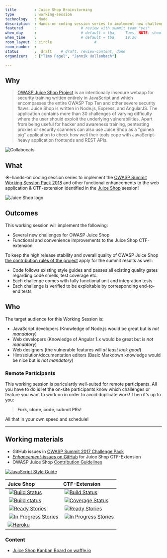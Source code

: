 ```yaml
---
title        : Juice Shop Brainstorming
type         : working-session
technology   : Node
description  : Hands-on coding session series to implement new challenges and other features in OWASP Juice Shop and its CTF-extension project.
featured     :                    # review with summit team "yes"
when_day     :                    # default = tba,    Tues, NOTE: should be on the brainstorming day, brainstorming should be the first session.
when_time    :                    # default = tba,    19:30
room_layout  : circle                   #
room_number  :
status       :  draft    # draft, review-content, done
organizers   : ["Timo Pagel", "Jannik Hollenbach"]

---
```

## Why

> [OWASP Juice Shop Project](https://www.owasp.org/index.php/OWASP_Juice_Shop_Project "OWASP Juice Shop Project")
> is an intentionally insecure webapp for security training written
> entirely in JavaScript and which encompasses the entire OWASP Top Ten
> and other severe security flaws. Juice Shop is written in Node.js,
> Express, and AngularJS. The application contains more than 30
> challenges of varying difficulty where the user should exploit the
> underlying vulnerabilities. Apart from being useful for hacker and
> awareness training, pentesting proxies or security scanners can also
> use Juice Shop as a "guinea pig" application to check how well their
> tools cope with JavaScript-heavy application frontends and REST APIs.

![Collabocats](https://octodex.github.com/images/collabocats.jpg)

## What

☀-hands-on coding session series to implement the [OWASP Summit Working Session Pack 2018](https://github.com/bkimminich/juice-shop/milestone/5)
and other functional enhancements to the web application & CTF-extension
identified in the [Juice Shop](brainstorming.md) session!

![Juice Shop logo](https://github.com/bkimminich/juice-shop/raw/master/app/public/images/JuiceShop_Logo_100px.png)

## Outcomes

This working session will implement the following:

- Several new challenges for OWASP Juice Shop
- Functional and convenience improvements to the Juice Shop CTF-extension

To keep the high release stability and overall quality of OWASP Juice
Shop
[the contribution rules of the project](https://github.com/bkimminich/juice-shop/blob/master/CONTRIBUTING.md)
apply for the summit results as well:

- Code follows existing style guides and passes all existing quality gates regarding code smells, test coverage etc.
- Each challenge comes with fully functional unit and integration tests
- Each challenge is verified to be exploitable by corresponding
  end-to-end tests

## Who

The target audience for this Working Session is:

- JavaScript developers (Knowledge of Node.js would be great but is _not
  mandatory_)
- Web developers (Knowledge of Angular 1.x would be great but is _not
  mandatory_)
- Web designers (the vulnerable features will _at least look good_)
- Hint/solution/documentation editors (Basic Markdown knowledge would be
  nice but is _not mandatory_)

### Remote Participants

This working session is pariculartly well-suited for remote
participants. All you have to do is let the on-site participants know
which challenges or feature you want to work on in order to avoid
duplicate work! Then it's up to you:

> **Fork, clone, code, submit PRs!**

All that in your own speed and schedule!

---

## Working materials

- GitHub issues in
  [OWASP Summit 2017 Challenge Pack](https://github.com/bkimminich/juice-shop/milestone/5)
- [_Enhancement_-issues on GitHub](https://github.com/bkimminich/juice-shop-ctf/issues?q=is%3Aissue+is%3Aopen+label%3Aenhancement)
  for Juice Shop CTF-Extension
- OWASP Juice Shop
  [Contribution Guidelines](https://github.com/bkimminich/juice-shop/blob/master/CONTRIBUTING.md)

[![JavaScript Style Guide](https://cdn.rawgit.com/feross/standard/master/badge.svg)](https://github.com/feross/standard)

| Juice Shop                                                                                                                                                                   | CTF-Extension                                                                                                                                                                   |
|:-----------------------------------------------------------------------------------------------------------------------------------------------------------------------------|:--------------------------------------------------------------------------------------------------------------------------------------------------------------------------------|
|  [![Build Status](https://travis-ci.org/bkimminich/juice-shop.svg?branch=develop)](https://travis-ci.org/bkimminich/juice-shop)                                               |  [![Build Status](https://travis-ci.org/bkimminich/juice-shop-ctf.svg?branch=develop)](https://travis-ci.org/bkimminich/juice-shop-ctf)                                          |
|  [![Build status](https://ci.appveyor.com/api/projects/status/903c6mnns4t7p6fa/branch/develop?svg=true)](https://ci.appveyor.com/project/bkimminich/juice-shop/branch/master) |  [![Coverage Status](https://coveralls.io/repos/github/bkimminich/juice-shop-ctf/badge.svg?branch=master)](https://coveralls.io/github/bkimminich/juice-shop-ctf?branch=develop) |
|  [![Ready Stories](https://badge.waffle.io/bkimminich/juice-shop.svg?label=ready&title=Ready)](https://waffle.io/bkimminich/juice-shop)                                       |  [![Ready Stories](https://badge.waffle.io/bkimminich/juice-shop-ctf.svg?label=ready&title=Ready)](https://waffle.io/bkimminich/juice-shop-ctf)                                  |
|  [![In Progress Stories](https://badge.waffle.io/bkimminich/juice-shop.svg?label=in%20progress&title=In%20Progress)](https://waffle.io/bkimminich/juice-shop)                 |  [![In Progress Stories](https://badge.waffle.io/bkimminich/juice-shop-ctf.svg?label=in%20progress&title=In%20Progress)](https://waffle.io/bkimminich/juice-shop-ctf)            |
| [![Heroku](https://heroku-badge.herokuapp.com/?app=juice-shop-staging)](https://juice-shop-staging.herokuapp.com)                                                            |                                                                                                                                                                                  |

### Content

* [Juice Shop Kanban Board on waffle.io](https://waffle.io/bkimminich/juice-shop)
